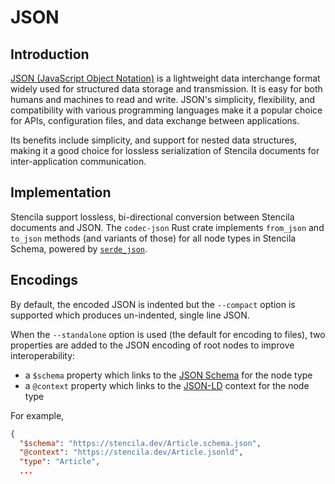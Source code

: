 # JSON

## Introduction

[JSON (JavaScript Object Notation)](https://www.json.org/) is a lightweight data interchange format widely used for structured data storage and transmission. It is easy for both humans and machines to read and write. JSON's simplicity, flexibility, and compatibility with various programming languages make it a popular choice for APIs, configuration files, and data exchange between applications. 

Its benefits include simplicity, and support for nested data structures, making it a good choice for lossless serialization of Stencila documents for inter-application communication.

## Implementation

Stencila support lossless, bi-directional conversion between Stencila documents and JSON. The `codec-json` Rust crate implements `from_json` and `to_json` methods (and variants of those) for all node types in Stencila Schema, powered by [`serde_json`](https://crates.io/crates/serde_json). 

## Encodings

By default, the encoded JSON is indented but the `--compact` option is supported which produces un-indented, single line JSON.

When the `--standalone` option is used (the default for encoding to files), two properties are added to the JSON encoding of root nodes to improve interoperability:

- a `$schema` property which links to the [JSON Schema](https://json-schema.org) for the node type
- a `@context` property which links to the [JSON-LD](https://json-ld.org) context for the node type

For example,

```json
{
  "$schema": "https://stencila.dev/Article.schema.json",
  "@context": "https://stencila.dev/Article.jsonld",
  "type": "Article",
  ...
```

<!-- prettier-ignore-start -->
<!-- CODEC-DOCS:START -->
<!-- CODEC-DOCS:STOP -->
<!-- prettier-ignore-end -->
